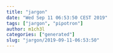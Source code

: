 ```yaml
---
title: "jargon"
date: "Wed Sep 11 06:53:50 CEST 2019"
tags: ["jargon", "pipotron"]
author: m1ch3l
categories: ["generated"]
slug: "jargon/2019-09-11-06:53:50"
---
```



